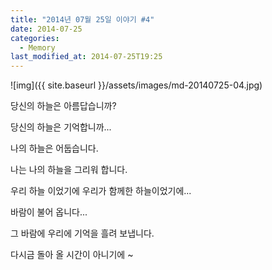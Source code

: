 ```yaml
---
title: "2014년 07월 25일 이야기 #4"
date: 2014-07-25
categories:
  - Memory
last_modified_at: 2014-07-25T19:25
---
```


![img]({{ site.baseurl }}/assets/images/md-20140725-04.jpg)

당신의 하늘은 아름답습니까? 

당신의 하늘은 기억합니까... 

나의 하늘은 어둡습니다. 

나는 나의 하늘을 그리워 합니다. 

우리 하늘 이었기에 우리가 함께한 하늘이었기에... 

바람이 불어 옵니다... 

그 바람에 우리에 기억을 흘려 보냅니다. 

다시금 돌아 올 시간이 아니기에 ~